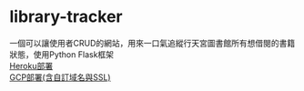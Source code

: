 # library-tracker
一個可以讓使用者CRUD的網站，用來一口氣追縱行天宮圖書館所有想借閱的書籍狀態，使用Python Flask框架  
[Heroku部署](https://lib-tracker.herokuapp.com/)  
[GCP部署(含自訂域名與SSL)](https://kyomind.tw/)
